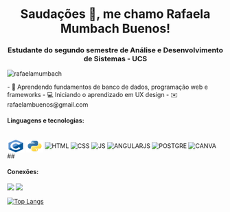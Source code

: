<h1 align="center">Saudações 🖖, me chamo Rafaela Mumbach Buenos!</h1>
<h3 align="center">Estudante do segundo semestre de Análise e Desenvolvimento de Sistemas - UCS </h3>

<p align="left"> <img src="https://komarev.com/ghpvc/?username=rafaelamumbach&label=Profile%20views&color=FF69B4&style=flat" alt="rafaelamumbach" /> </p>
- 🌱 Aprendendo fundamentos de banco de dados, programação web e frameworks
- 💻 Iniciando o aprendizado em UX design
- ✉️ rafaelambuenos@gmail.com

<h4 align="left">Linguagens e tecnologias: </h4>
<div style="display: inline_block"><br>
  <img align="center" alt="C" height="30" width="40" src="https://raw.githubusercontent.com/devicons/devicon/master/icons/c/c-original.svg">
  <img align="center" alt="PYTHON" height="30" width="40" src="https://raw.githubusercontent.com/devicons/devicon/master/icons/python/python-original.svg">
  <img align="center" alt="HTML" height="30" width="40" src="https://cdn.jsdelivr.net/gh/devicons/devicon@latest/icons/html5/html5-original.svg">
  <img align="center" alt="CSS" height="30" width="40" src="https://cdn.jsdelivr.net/gh/devicons/devicon@latest/icons/css3/css3-original.svg">
  <img align="center" alt="JS" height="30" width="40" src="https://cdn.jsdelivr.net/gh/devicons/devicon@latest/icons/javascript/javascript-original.svg">
  <img align="center" alt="ANGULARJS" height="30" width="40" src="https://cdn.jsdelivr.net/gh/devicons/devicon@latest/icons/angularjs/angularjs-original.svg">
  <img align="center" alt="POSTGRE" height="30" width="40" src="https://cdn.jsdelivr.net/gh/devicons/devicon@latest/icons/postgresql/postgresql-original.svg">
  <img align="center" alt="CANVA" height="30" width="40" src="https://cdn.jsdelivr.net/gh/devicons/devicon@latest/icons/canva/canva-original.svg">
  
</div>
##
<h4 align="left">Conexões: </h4>
 <a href="https://discord.com/invite/EHKAKUgcUr" target="_blank"><img src="https://img.shields.io/badge/Discord-7289DA?style=for-the-badge&logo=discord&logoColor=white" target="_blank"></a> 
  <a href="https://www.linkedin.com/in/rafaela-mumbach-buenos-8b00b8275" target="_blank"><img src="https://img.shields.io/badge/-LinkedIn-%230077B5?style=for-the-badge&logo=linkedin&logoColor=white" target="_blank"></a> 
  
</div>

[![Top Langs](https://github-readme-stats-git-masterrstaa-rickstaa.vercel.app/api/top-langs/?username=rafaelamumbach)](https://github.com/rafaelamumbach/github-readme-stats)
